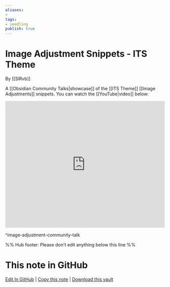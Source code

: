 ```yaml
---
aliases: 
- 
tags:
- seedling
publish: true
---
```


# Image Adjustment Snippets - ITS Theme

 By [[SlRvb]]

A [[Obsidian Community Talks|showcase]] of the [[ITS Theme]] [[Image Adjustments]] snippets.
You can watch the [[YouTube|video]] below:

<iframe width="100%" height="400px" src="https://www.youtube.com/embed/VRoBNWvw8sU" title="YouTube video player" frameborder="0" allow="accelerometer; autoplay; clipboard-write; encrypted-media; gyroscope; picture-in-picture" allowfullscreen></iframe>

^image-adjustment-community-talk



%% Hub footer: Please don't edit anything below this line %%

# This note in GitHub

<span class="git-footer">[Edit In GitHub](https://github.dev/obsidian-community/obsidian-hub/blob/main/04%20-%20Guides%2C%20Workflows%2C%20%26%20Courses/Community%20Talks/Image%20Adjustment%20Snippets%20-%20ITS%20Theme.md "git-hub-edit-note") | [Copy this note](https://raw.githubusercontent.com/obsidian-community/obsidian-hub/main/04%20-%20Guides%2C%20Workflows%2C%20%26%20Courses/Community%20Talks/Image%20Adjustment%20Snippets%20-%20ITS%20Theme.md "git-hub-copy-note") | [Download this vault](https://github.com/obsidian-community/obsidian-hub/archive/refs/heads/main.zip "git-hub-download-vault") </span>
